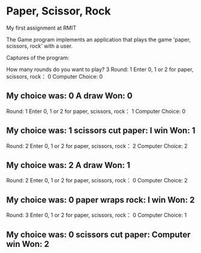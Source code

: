 # Paper, Scissor, Rock
My first assignment at RMIT

The Game program implements an application that 
plays the game 'paper, scissors, rock' with a user.

Captures of the program:

How many rounds do you want to play?
3
Round: 1
Enter 0, 1 or 2 for paper, scissors, rock： 
0
Computer Choice: 0


My choice was: 0
A draw
Won: 0
---------------------
Round: 1
Enter 0, 1 or 2 for paper, scissors, rock： 
1
Computer Choice: 0


My choice was: 1
scissors cut paper: I win
Won: 1
---------------------
Round: 2
Enter 0, 1 or 2 for paper, scissors, rock： 
2
Computer Choice: 2


My choice was: 2
A draw
Won: 1
---------------------
Round: 2
Enter 0, 1 or 2 for paper, scissors, rock： 
0
Computer Choice: 2


My choice was: 0
paper wraps rock: I win
Won: 2
---------------------
Round: 3
Enter 0, 1 or 2 for paper, scissors, rock： 
0
Computer Choice: 1


My choice was: 0
scissors cut paper: Computer win
Won: 2
---------------------
